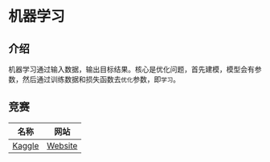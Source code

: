 # 机器学习

## 介绍
机器学习通过输入数据，输出目标结果。核心是优化问题，首先建模，模型会有参数，然后通过训练数据和损失函数去`优化`参数，即`学习`。

## 竞赛

|  名称   | 网站 | 
|  ----  | ---- |
|  [Kaggle](./contest/kaggle/README.md)  | [Website](https://www.kaggle.com/)